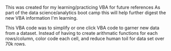 This was created for my learning/practicing VBA for future references
As part of the data science/analytics boot camp this will help further digest the new VBA
information I'm learning.

This VBA code was to simplify or one click VBA code to garner new data from a dataset.
Instead of having to create arithmatic functions for each rows/column, color code each cell, and reduce human toil for data set over 70k rows.